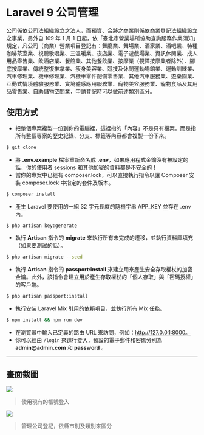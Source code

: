 # Laravel 9 公司管理

公司係依公司法組織設立之法人，而獨資、合夥之商業則係依商業登記法組織設立之事業，另外自 109 年 1 月 1 日起，依「臺北市營業場所協助查詢服務作業須知」規定，凡公司（商業）營業項目登記有：舞廳業、舞場業、酒家業、酒吧業、特種咖啡茶室業、視聽歌唱業、三溫暖業、夜店業、電子遊戲場業、資訊休閒業、成人用品零售業、飲酒店業、餐館業、其他餐飲業、按摩業（視障按摩業者除外）、腳底按摩業、傳統整復推拿業、瘦身美容業、競技及休閒運動場館業、運動訓練業、汽車修理業、機車修理業、汽機車零件配備零售業、其他汽車服務業、遊樂園業、互動式情境體驗服務業、實境體感應用服務業、寵物美容服務業、寵物食品及其用品零售業、自助儲物空間業，申請登記時可以做前述類別區分。

## 使用方式
- 把整個專案複製一份到你的電腦裡，這裡指的「內容」不是只有檔案，而是指所有整個專案的歷史紀錄、分支、標籤等內容都會複製一份下來。
```sh
$ git clone
```
- 將 __.env.example__ 檔案重新命名成 __.env__，如果應用程式金鑰沒有被設定的話，你的使用者 sessions 和其他加密的資料都是不安全的！
- 當你的專案中已經有 composer.lock，可以直接執行指令以讓 Composer 安裝 composer.lock 中指定的套件及版本。
```sh
$ composer install
```
- 產生 Laravel 要使用的一組 32 字元長度的隨機字串 APP_KEY 並存在 .env 內。
```sh
$ php artisan key:generate
```
- 執行 __Artisan__ 指令的 __migrate__ 來執行所有未完成的遷移，並執行資料庫填充（如果要測試的話）。
```sh
$ php artisan migrate --seed
```
- 執行 __Artisan__ 指令的 __passport:install__ 來建立用來產生安全存取權杖的加密金鑰。此外，該指令會建立用於產生存取權杖的「個人存取」與「密碼授權」的客戶端。
```sh
$ php artisan passport:install
```
- 執行安裝 Laravel Mix 引用的依賴項目，並執行所有 Mix 任務。
```sh
$ npm install && npm run dev
```
- 在瀏覽器中輸入已定義的路由 URL 來訪問，例如：http://127.0.0.1:8000。
- 你可以經由 `/login` 來進行登入，預設的電子郵件和密碼分別為 __admin@admin.com__ 和 __password__ 。

----

## 畫面截圖
![](https://i.imgur.com/KrE6qoO.png)
> 使用現有的帳號登入

![](https://i.imgur.com/2ssvhTr.png)
> 管理公司登記，依縣市別及類別來區分